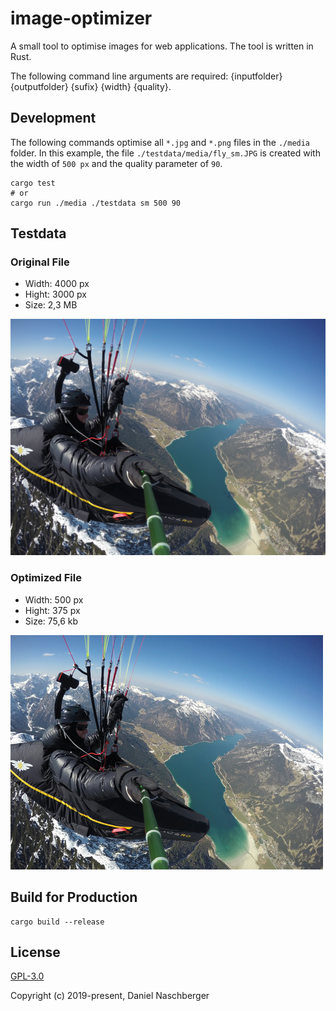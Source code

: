 # image-optimizer

A small tool to optimise images for web applications. The tool is written in Rust. 

The following command line arguments are required: {inputfolder} {outputfolder} {sufix} {width} {quality}.


## Development

The following commands optimise all `*.jpg` and `*.png` files in the `./media` folder. In this example, the file `./testdata/media/fly_sm.JPG` is created with the width of `500 px` and the quality parameter of `90`.

```
cargo test
# or
cargo run ./media ./testdata sm 500 90
```
## Testdata

### Original File

- Width: 4000 px
- Hight: 3000 px
- Size: 2,3 MB

![Original](./media/fly.JPG)

### Optimized File

- Width: 500 px
- Hight: 375 px
- Size: 75,6 kb

![Converted File](./testdata/test_ok_fly_sm.JPG)

## Build for Production
```
cargo build --release
```

## License

[GPL-3.0](./LICENSE)

Copyright (c) 2019-present, Daniel Naschberger
